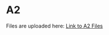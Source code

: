 # A2
Files are uploaded here: [Link to A2 Files](https://iitgnacin-my.sharepoint.com/:f:/g/personal/22110272_iitgn_ac_in/EpSloR_GyDtOoeB6LpMBCoEBowMIMHgyW23ukmF_nFrPrg?e=MueRMx)
